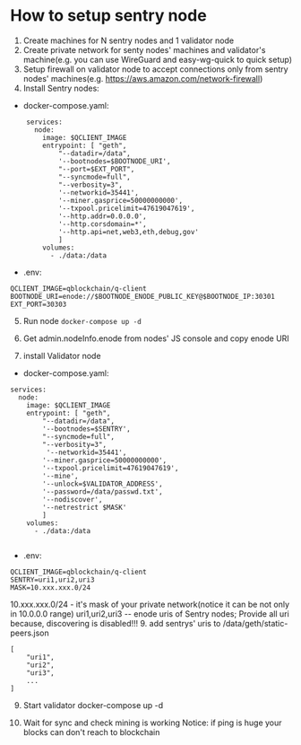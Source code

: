 # How to setup sentry node

1. Create machines for N sentry nodes and 1 validator node
2. Create private network for senty nodes' machines and validator's machine(e.g. you can use WireGuard and easy-wg-quick to quick setup)
3. Setup firewall on validator node to accept connections only from sentry nodes' machines(e.g. https://aws.amazon.com/network-firewall)
4. Install Sentry nodes:

  - docker-compose.yaml:
```
    services:
      node:
        image: $QCLIENT_IMAGE 
        entrypoint: [ "geth",
            "--datadir=/data", 
            '--bootnodes=$BOOTNODE_URI',
            "--port=$EXT_PORT", 
            "--syncmode=full", 
            "--verbosity=3",
            '--networkid=35441', 
            '--miner.gasprice=50000000000', 
            '--txpool.pricelimit=47619047619',  
            '--http.addr=0.0.0.0', 
            '--http.corsdomain=*',  
            '--http.api=net,web3,eth,debug,gov'
            ]
        volumes:
          - ./data:/data 
```

  - .env:

```
QCLIENT_IMAGE=qblockchain/q-client
BOOTNODE_URI=enode://$BOOTNODE_ENODE_PUBLIC_KEY@$BOOTNODE_IP:30301
EXT_PORT=30303
```

5. Run node
`docker-compose up -d`

6. Get admin.nodeInfo.enode from nodes' JS console and copy enode URI 

7. install Validator node 
  - docker-compose.yaml:
```
services:
  node:
    image: $QCLIENT_IMAGE 
    entrypoint: [ "geth",
        "--datadir=/data", 
        '--bootnodes=$SENTRY',
        "--syncmode=full", 
        "--verbosity=3",
         '--networkid=35441', 
        '--miner.gasprice=50000000000', 
        '--txpool.pricelimit=47619047619',  
        '--mine',
        '--unlock=$VALIDATOR_ADDRESS',
        '--password=/data/passwd.txt',
        '--nodiscover',
        '--netrestrict $MASK'
        ]
    volumes:
      - ./data:/data
      
```

  - .env:
```
QCLIENT_IMAGE=qblockchain/q-client
SENTRY=uri1,uri2,uri3
MASK=10.xxx.xxx.0/24
```
10.xxx.xxx.0/24 - it's mask of your private network(notice it can be not only in 10.0.0.0 range)
uri1,uri2,uri3 -- enode uris of Sentry nodes; Provide all uri because, discovering is disabled!!!
9. add sentrys' uris to /data/geth/static-peers.json
```
[
    "uri1",
    "uri2",
    "uri3",
    ...
]
```
9. Start validator
  docker-compose up -d

10. Wait for sync and check mining is working
  Notice: if ping is huge your blocks can don't reach to blockchain


